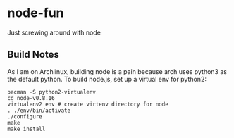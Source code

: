 node-fun
========

Just screwing around with node

Build Notes
-----------

As I am on Archlinux, building node is a pain because arch uses python3 as the default python. To build node.js, set up a virtual env for python2:

```shell
pacman -S python2-virtualenv
cd node-v0.8.16
virtualenv2 env # create virtenv directory for node
. ./env/bin/activate
./configure
make
make install
```

